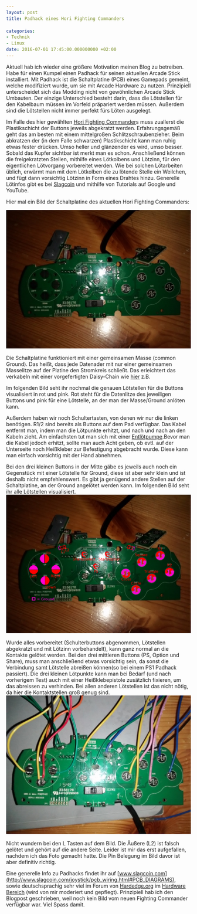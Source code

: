 ```yaml
---
layout: post
title: Padhack eines Hori Fighting Commanders

categories:
- Technik
- Linux
date: 2016-07-01 17:45:00.000000000 +02:00
---
```


Aktuell hab ich wieder eine größere Motivation meinen Blog zu betreiben.
Habe für einen Kumpel einen Padhack für seinen aktuellen Arcade Stick installiert.
Mit Padhack ist die Schaltplatine (PCB) eines Gamepads gemeint, welche modifiziert wurde, um sie mit Arcade Hardware zu nutzen. 
Prinzipiell unterscheidet sich das Modding nicht von gewöhnlichen Arcade Stick Umbauten. Der einzige Unterschied besteht darin, dass die Lötstellen für den Kabelbaum müssen im Vorfeld präpariert werden müssen. Außerdem sind die Lötstellen nicht immer perfekt fürs Löten ausgelegt.

Im Falle des hier gewählten [Hori Fighting Commander](https://www.amazon.de/Fighting-Commander-PS4-PS3-PC/dp/B017QORK8W)s muss zuallerst die Plastikschicht der Buttons jeweils abgekratzt werden.
Erfahrungsgemäß geht das am besten mit einem mittelgroßen Schlitzschraubenzieher. Beim abkratzen der (in dem Falle schwarzen) Plastikschicht kann man ruhig etwas fester drücken. Umso heller
und glänzender es wird, umso besser. Sobald das Kupfer sichtbar ist merkt man es schon. Anschließend können die freigekratzten Stellen, mithilfe eines Lötkolbens und Lötzinn, für den eigentlichen
Lötvorgang vorbereitet werden. Wie bei solchen Lötarbeiten üblich, erwärmt man mit dem Lötkolben die zu lötende Stelle ein Weilchen, und fügt dann vorsichtig Lötzinn in Form eines Drahtes hinzu.
Generelle Lötinfos gibt es bei [Slagcoin](http://www.slagcoin.com/joystick/pcb_wiring.html) und mithilfe von Tutorials auf Google und YouTube. 

Hier mal ein Bild der Schaltplatine des aktuellen Hori Fighting Commanders:

![Fighting_Commander_vorbereitet](/images/fighting_commander/fc_teils_vorbereitet.jpg)

Die Schaltplatine funktioniert mit einer gemeinsamen Masse (common Ground). Das heißt, dass jede Datenader mit nur einer gemeinsamen Masselitze auf der Platine den Stromkreis schließt.
Das erleichtert das verkabeln mit einer vorgefertigten Daisy-Chain wie [hier](http://www.arcadeworlduk.com/products/insulated-daisy-chain-harness-with-32-crimp-connections.html) z.B.

Im folgenden Bild seht ihr nochmal die genauen Lötstellen für die Buttons visualisiert in rot und pink.
Rot steht für die Datenlitze des jeweiligen Buttons und pink für eine Lötstelle, an der man der Masse/Ground anlöten kann.

Außerdem haben wir noch Schultertasten, von denen wir nur die linken benötigen. 
R1/2 sind bereits als Buttons auf dem Pad verfügbar. Das Kabel entfernt man, indem man die Lötpunkte erhitzt, und nach und nach an den Kabeln zieht.
Am einfachsten tut man sich mit einer [Entlötpumpe](https://de.wikipedia.org/wiki/Entl%C3%B6tpumpe).Bevor man die Kabel jedoch erhitzt, sollte man auch Acht geben, ob evtl. auf der Unterseite noch Heißkleber zur Befestigung abgebracht wurde. Diese kann man einfach vorsichtig mit der Hand abnehmen.

Bei den drei kleinen Buttons in der Mitte gäbe es jeweils auch noch ein Gegenstück mit einer Lötstelle für Ground, diese ist aber sehr klein und ist deshalb nicht empfehlenswert. Es gibt ja genügend andere
Stellen auf der Schaltplatine, an der Ground angelötet werden kann.
Im folgenden Bild seht ihr alle Lötstellen visualisiert.
![Fighting_Commander_Pin_Layout](/images/fighting_commander/fc_pin_layout.png)

Wurde alles vorbereitet (Schulterbuttons abgenommen, Lötstellen abgekratzt und mit Lötzinn vorbehandelt), kann ganz normal an die Kontakte gelötet werden. Bei den drei mittleren Buttons (PS, Option und Share), muss man anschließend etwas vorsichtig sein, da sonst die Verbindung samt Lötstelle abreißen können(so bei einem PS1 Padhack passiert). Die drei kleinen Lötpunkte kann man bei Bedarf (und nach vorherigem Test) auch mit einer Heißklebepistole zusätzlich fixieren, um das abreissen zu verhinden. Bei allen anderen Lötstellen ist das nicht nötig, da hier die Kontaktstellen groß genug sind.
![Fighting_Commander_geloetet](/images/fighting_commander/fc_geloetet.jpg)

Nicht wundern bei den L Tasten auf dem Bild. Die Äußere (L2) ist falsch gelötet und gehört auf die andere Seite. Leider ist mir das erst aufgefallen, nachdem ich das Foto gemacht hatte. Die Pin Belegung im Bild davor ist aber definitiv richtig. 


Eine generelle Info zu Padhacks findet ihr auf [www.slagcoin.com](http://www.slagcoin.com/joystick/pcb_wiring.html#PCB_DIAGRAMS), sowie deutschsprachig sehr viel im Forum von [Hardedge.org](http://www.hardedge.org) im [Hardware Bereich](http://forum.hardedge.org/index.php?board/11-hardware-technik/) (wird von mir moderiert und gepflegt).
Prinzipiell hab ich den Blogpost geschrieben, weil noch kein Bild vom neuen Fighting Commander verfügbar war.
Viel Spass damit.
